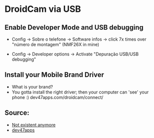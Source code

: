 # DroidCam via USB
## Enable Developer Mode and USB debugging

- Config -> Sobre o telefone -> Software infos -> click 7x times over "número de montagem" (NMF26X in mine) 

- Config -> Developer options -> Activate "Depuração USB/USB debugging"

## Install your Mobile Brand Driver
- What is your brand? 
- You gotta install the right driver; then your computer can 'see' your phone :)
dev47apps.com/droidcam/connect/

## Source:
- [Not existent anymore](youtu.be/3_ePwGGl4UA)
- [dev47apps](dev47apps.com/droidcam/connect/)